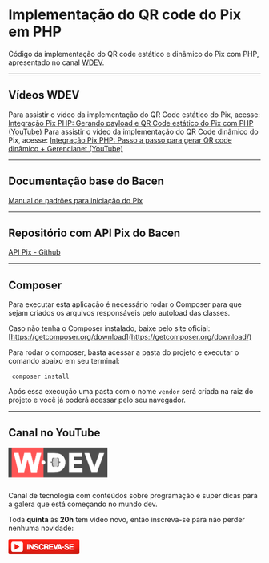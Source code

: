 # Implementação do QR code do Pix em PHP

Código da implementação do QR code estático e dinâmico do Pix com PHP, apresentado no canal [WDEV](https://youtube.com/wdevoficial).

___________________

## Vídeos WDEV

Para assistir o vídeo da implementação do QR Code estático do Pix, acesse: [Integração Pix PHP: Gerando payload e QR Code estático do Pix com PHP (YouTube)](https://youtu.be/eO11iFgrdCA)
Para assistir o vídeo da implementação do QR Code dinâmico do Pix, acesse: [Integração Pix PHP: Passo a passo para gerar QR code dinâmico + Gerencianet (YouTube)](https://youtu.be/6Es3i2eH5K4)
___________________

## Documentação base do Bacen

[Manual de padrões para iniciação do Pix](https://www.bcb.gov.br/content/estabilidadefinanceira/pix/Regulamento_Pix/II-ManualdePadroesparaIniciacaodoPix-versao2-1.pdf)
___________________

## Repositório com API Pix do Bacen

[API Pix - Github](https://github.com/bacen/pix-api)
___________________


## Composer
Para executar esta aplicação é necessário rodar o Composer para que sejam criados os arquivos responsáveis pelo autoload das classes.

Caso não tenha o Composer instalado, baixe pelo site oficial: [https://getcomposer.org/download](https://getcomposer.org/download/)

Para rodar o composer, basta acessar a pasta do projeto e executar o comando abaixo em seu terminal:
```shell
 composer install
```

Após essa execução uma pasta com o nome `vendor` será criada na raiz do projeto e você já poderá acessar pelo seu navegador.

___________________

## Canal no YouTube
<img height="60" style="margin-bottom:10px;" src="https://raw.githubusercontent.com/william-costa/william-costa/master/assets/images/logo-wdev.png">

Canal de tecnologia com conteúdos sobre programação e super dicas para a galera que está começando no mundo dev.

Toda **quinta** às **20h** tem vídeo novo, então inscreva-se para não perder nenhuma novidade:

<a href="https://youtube.com/wdevoficial"><img height="30" src="https://raw.githubusercontent.com/william-costa/william-costa/master/assets/images/subscribe-youtube.png"></a>